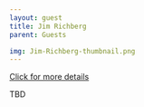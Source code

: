 ```yaml
---
layout: guest
title: Jim Richberg
parent: Guests

img: Jim-Richberg-thumbnail.png
---
```




<div class="badge-base LI-profile-badge" data-locale="en_US" data-size="medium" data-theme="light" data-type="VERTICAL" data-vanity="jim-richberg" data-version="v1"><a class="badge-base__link LI-simple-link" href="https://www.linkedin.com/in/jim-richberg?trk=profile-badge">Click for more details</a></div>


TBD

